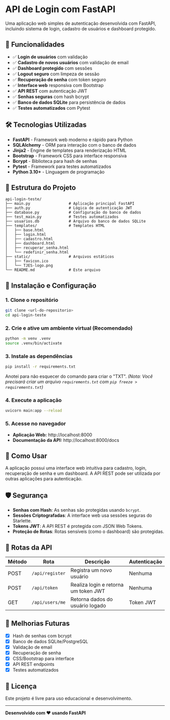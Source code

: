 # API de Login com FastAPI

Uma aplicação web simples de autenticação desenvolvida com FastAPI, incluindo sistema de login, cadastro de usuários e dashboard protegido.

## 🚀 Funcionalidades

- ✅ **Login de usuários** com validação
- ✅ **Cadastro de novos usuários** com validação de email
- ✅ **Dashboard protegido** com sessões
- ✅ **Logout seguro** com limpeza de sessão
- ✅ **Recuperação de senha** com token seguro
- ✅ **Interface web** responsiva com Bootstrap
- ✅ **API REST** com autenticação JWT
- ✅ **Senhas seguras** com hash bcrypt
- ✅ **Banco de dados SQLite** para persistência de dados
- ✅ **Testes automatizados** com Pytest

## 🛠️ Tecnologias Utilizadas

- **FastAPI** - Framework web moderno e rápido para Python
- **SQLAlchemy** - ORM para interação com o banco de dados
- **Jinja2** - Engine de templates para renderização HTML
- **Bootstrap** - Framework CSS para interface responsiva
- **Bcrypt** - Biblioteca para hash de senhas
- **Pytest** - Framework para testes automatizados
- **Python 3.10+** - Linguagem de programação

## 📁 Estrutura do Projeto

```
api-login-teste/
├── main.py                 # Aplicação principal FastAPI
├── auth.py                 # Lógica de autenticação JWT
├── database.py             # Configuração do banco de dados
├── test_main.py            # Testes automatizados
├── usuarios.db             # Arquivo do banco de dados SQLite
├── templates/              # Templates HTML
│   ├── base.html
│   ├── login.html
│   ├── cadastro.html
│   ├── dashboard.html
│   ├── recuperar_senha.html
│   └── redefinir_senha.html
├── static/                 # Arquivos estáticos
│   ├── favicon.ico
│   └── TJES-logo.png
└── README.md               # Este arquivo
```

## 🔧 Instalação e Configuração

### 1. Clone o repositório
```bash
git clone <url-do-repositorio>
cd api-login-teste
```

### 2. Crie e ative um ambiente virtual (Recomendado)
```bash
python -m venv .venv
source .venv/bin/activate
```

### 3. Instale as dependências
```bash
pip install -r requirements.txt
```
Anotei para não esquecer do comando para criar o "TXT".
*(Nota: Você precisará criar um arquivo `requirements.txt` com `pip freeze > requirements.txt`)*

### 4. Execute a aplicação
```bash
uvicorn main:app --reload
```

### 5. Acesse no navegador
- **Aplicação Web:** http://localhost:8000
- **Documentação da API:** http://localhost:8000/docs

## 📖 Como Usar

A aplicação possui uma interface web intuitiva para cadastro, login, recuperação de senha e um dashboard. A API REST pode ser utilizada por outras aplicações para autenticação.

## 🛡️ Segurança

- **Senhas com Hash**: As senhas são protegidas usando `bcrypt`.
- **Sessões Criptografadas**: A interface web usa sessões seguras do Starlette.
- **Tokens JWT**: A API REST é protegida com JSON Web Tokens.
- **Proteção de Rotas**: Rotas sensíveis (como o dashboard) são protegidas.

## 🔄 Rotas da API

| Método | Rota | Descrição | Autenticação |
|--------|------|-----------|--------------|
| POST | `/api/register` | Registra um novo usuário | Nenhuma |
| POST | `/api/token` | Realiza login e retorna um token JWT | Nenhuma |
| GET | `/api/users/me`| Retorna dados do usuário logado | Token JWT |

## 🚀 Melhorias Futuras

- [x] Hash de senhas com bcrypt
- [x] Banco de dados SQLite/PostgreSQL
- [x] Validação de email
- [x] Recuperação de senha
- [x] CSS/Bootstrap para interface
- [x] API REST endpoints
- [x] Testes automatizados

## 📝 Licença

Este projeto é livre para uso educacional e desenvolvimento.

---

**Desenvolvido com ❤️ usando FastAPI**